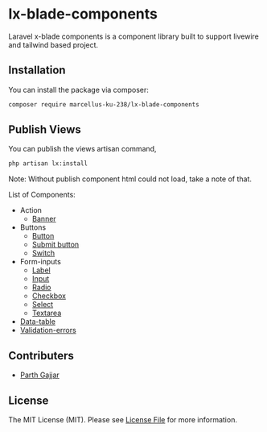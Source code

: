 # lx-blade-components
Laravel x-blade components is a component library built to support livewire and tailwind based project.

## Installation

You can install the package via composer:

```bash
composer require marcellus-ku-238/lx-blade-components
```

## Publish Views
You can publish the views artisan command,

```bash
php artisan lx:install
```
Note: Without publish component html could not load, take a note of that.

List of Components:

- Action
    - [Banner](documentation/banner.md)
- Buttons
    - [Button](documentation/button.md)
    - [Submit button](documentation/submit-button.md)
    - [Switch](documentation/switch.md)
- Form-inputs
    - [Label](documentation/label.md)
    - [Input](documentation/input.md)
    - [Radio](documentation/radio.md)
    - [Checkbox](documentation/checkbox.md)
    - [Select](documentation/select.md)
    - [Textarea](documentation/textarea.md)
- [Data-table](documentation/data-table.md)
- [Validation-errors](documentation/validation-errors.md)

## Contributers
- [Parth Gajjar](https://github.com/marcellus-ku-238)

## License

The MIT License (MIT). Please see [License File](LICENSE.md) for more information.